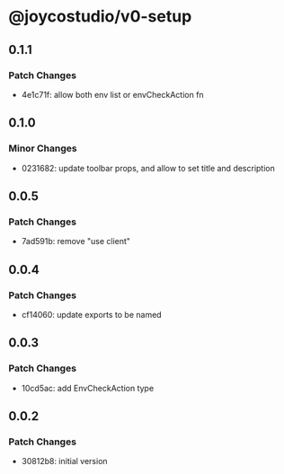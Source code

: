 # @joycostudio/v0-setup

## 0.1.1

### Patch Changes

- 4e1c71f: allow both env list or envCheckAction fn

## 0.1.0

### Minor Changes

- 0231682: update toolbar props, and allow to set title and description

## 0.0.5

### Patch Changes

- 7ad591b: remove "use client"

## 0.0.4

### Patch Changes

- cf14060: update exports to be named

## 0.0.3

### Patch Changes

- 10cd5ac: add EnvCheckAction type

## 0.0.2

### Patch Changes

- 30812b8: initial version
